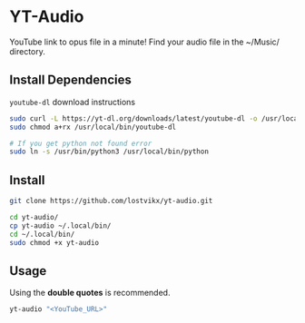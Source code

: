 # YT-Audio

YouTube link to opus file in a minute! Find your audio file in the ~/Music/ directory.

## Install Dependencies

`youtube-dl` download instructions

```bash
sudo curl -L https://yt-dl.org/downloads/latest/youtube-dl -o /usr/local/bin/youtube-dl
sudo chmod a+rx /usr/local/bin/youtube-dl

# If you get python not found error
sudo ln -s /usr/bin/python3 /usr/local/bin/python
```

## Install

```bash
git clone https://github.com/lostvikx/yt-audio.git
```

```bash
cd yt-audio/
cp yt-audio ~/.local/bin/
cd ~/.local/bin/
sudo chmod +x yt-audio
```

## Usage

Using the **double quotes** is recommended.

```bash
yt-audio "<YouTube_URL>"
```
